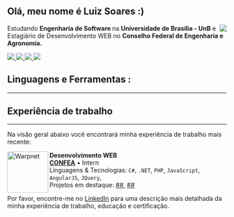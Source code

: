   <h2> Olá, meu nome é <strong> Luiz Soares :) </strong> </h2>
 <img align="right" src="https://github-readme-stats.vercel.app/api?username=luizh-gsoares&theme=tokyonight&show_icons=true">
    <p style="">
        Estudando <strong> Engenharia de Software </strong> na <strong> Universidade de Brasília - UnB</strong>
        e Estagiário de Desenvolvimento WEB no <strong>Conselho Federal de Engenharia e Agronomia.</strong>
    </p>

<div align="left">
    <a href="https://www.instagram.com/luizh.gsoares/" alt="Instagram">
        <img src="https://img.shields.io/badge/Instagram-%23E4405F.svg?style=for-the-badge&logo=Instagram&logoColor=1a1a1a;" />
    </a>
    <a href="https://www.linkedin.com/in/luizh.gsoares" alt="Linkedin">
        <img src="https://img.shields.io/badge/-Linkedin-ff3a5e?style=for-the-badge&logo=Linkedin&logoColor=1a1a1a;" />
    </a>
    <a href="https://dev.to/luizhgsoares" alt="DEVTO">
        <img src="https://img.shields.io/badge/dev.to-0A0A0A?style=for-the-badge&logo=dev.to&logoColor=1a1a1a;" />
    </a>
    <a href="https://www.twitter.com.br/luizhgsoares" alt="Twitter">
        <img src="https://img.shields.io/badge/Twitter-%231DA1F2.svg?style=for-the-badge&logo=Twitter&logoColor=1a1a1a;" />
    </a>
</div>

<h2> Linguagens e Ferramentas : </h2>
<hr>


<h2> Experiência de trabalho </h2>
<hr>

Na visão geral abaixo você encontrará minha experiência de trabalho mais recente:

[<img align="left" height="94px" width="94px" alt="Warpnet" src="https://media-exp1.licdn.com/dms/image/D4D0BAQH5VL588fHT8Q/company-logo_200_200/0/1667324845588?e=1675900800&v=beta&t=B5Fq-_qrrTJ2T0gUSmQbj98e4WZxmhSLnH9-3ovW4a0"/>](https://www.confea.org.br)

**Desenvolvimento WEB** \
[**CONFEA**](https://www.confea.org.br) • Intern \
Linguagens & Tecnologias: `C#`, `.NET`, `PHP`, `JavaScript`, `AngularJS`, `JQuery`,\
Projetos em destaque: [##](https://www.google.com/), [##](<https://pt.wikipedia.org/wiki/Marte_(planeta)>)
<br/>

Por favor, encontre-me no [LinkedIn](https://www.linkedin.com/in/p/luizh.gsoares) para uma descrição mais detalhada da minha experiência de trabalho, educação e certificação.
